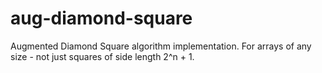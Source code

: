 # aug-diamond-square
Augmented Diamond Square algorithm implementation. For arrays of any size - not just squares of side length 2^n + 1.

